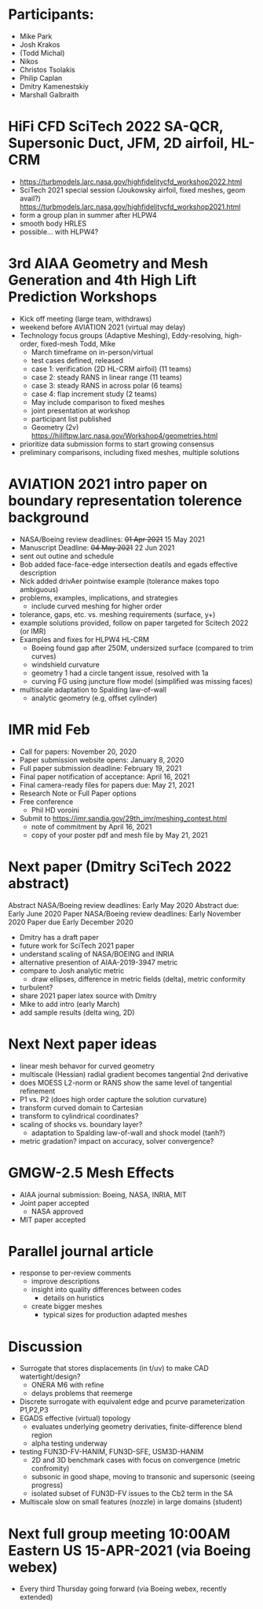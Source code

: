 
# Participants:
- Mike Park
- Josh Krakos
- (Todd Michal)
- Nikos
- Christos Tsolakis
- Philip Caplan
- Dmitry Kamenestskiy
- Marshall Galbraith

# HiFi CFD SciTech 2022 SA-QCR, Supersonic Duct, JFM, 2D airfoil, HL-CRM
  - https://turbmodels.larc.nasa.gov/highfidelitycfd_workshop2022.html
  - SciTech 2021 special session (Joukowsky airfoil, fixed meshes, geom avail?)
    https://turbmodels.larc.nasa.gov/highfidelitycfd_workshop2021.html
  - form a group plan in summer after HLPW4
  - smooth body HRLES
  - possible... with HLPW4?

# 3rd AIAA Geometry and Mesh Generation and 4th High Lift Prediction Workshops
  - Kick off meeting (large team, withdraws)
  - weekend before AVIATION 2021 (virtual may delay)
  - Technology focus groups (Adaptive Meshing), Eddy-resolving, high-order, fixed-mesh
    Todd, Mike
    - March timeframe on in-person/virtual
    - test cases defined, released
    - case 1: verification (2D HL-CRM airfoil) (11 teams)
    - case 2: steady RANS in linear range (11 teams)
    - case 3: steady RANS in across polar (6 teams)
    - case 4: flap increment study (2 teams)
    - May include comparison to fixed meshes
    - joint presentation at workshop
    - participant list published
    - Geometry (2v) https://hiliftpw.larc.nasa.gov/Workshop4/geometries.html
  - prioritize data submission forms to start growing consensus
  - preliminary comparisons, including fixed meshes, multiple solutions

# AVIATION 2021 intro paper on boundary representation tolerence background
- NASA/Boeing review deadlines: ~~01 Apr 2021~~ 15 May 2021
- Manuscript Deadline: ~~04 May 2021~~ 22 Jun 2021
- sent out outine and schedule
- Bob added face-face-edge intersection deatils and egads effective description
- Nick added drivAer pointwise example (tolerance makes topo ambiguous)
- problems, examples, implications, and strategies
  - include curved meshing for higher order
- tolerance, gaps, etc. vs. meshing requirements (surface, y+)
- example solutions provided, follow on paper targeted for Scitech 2022 (or IMR)
- Examples and fixes for HLPW4 HL-CRM
  - Boeing found gap after 250M, undersized surface (compared to trim curves)
  - windshield curvature
  - geometry 1 had a circle tangent issue, resolved with 1a
  - curving FG using juncture flow model (simplified was missing faces)
- multiscale adaptation to Spalding law-of-wall
  - analytic geometry (e.g, offset cylinder)

# IMR mid Feb
- Call for papers: November 20, 2020
- Paper submission website opens:  January 8, 2020
- Full paper submission deadline: February 19, 2021
- Final paper notification of acceptance: April 16, 2021
- Final camera-ready files for papers due: May 21, 2021
- Research Note or Full Paper options
- Free conference
  - Phil HD voroini
- Submit to https://imr.sandia.gov/29th_imr/meshing_contest.html
  - note of commitment by April 16, 2021
  - copy of your poster pdf and mesh file by May 21, 2021

# Next paper (Dmitry SciTech 2022 abstract)
Abstract NASA/Boeing review deadlines: Early May 2020
Abstract due: Early June 2020
Paper NASA/Boeing review deadlines: Early November 2020
Paper due Early December 2020
- Dmitry has a draft paper
- future work for SciTech 2021 paper
- understand scaling of NASA/BOEING and INRIA
- alternative presention of AIAA-2019-3947 metric
- compare to Josh analytic metric
  - draw ellipses, difference in metric fields (delta), metric conformity
- turbulent?
- share 2021 paper latex source with Dmitry
- Mike to add intro (early March)
- add sample results (delta wing, 2D)

# Next Next paper ideas
- linear mesh behavor for curved geometry
- multiscale (Hessian) radial gradient becomes tangential 2nd derivative
- does MOESS L2-norm or RANS show the same level of tangential refinement
- P1 vs. P2 (does high order capture the solution curvature)
- transform curved domain to Cartesian
- transform to cylindrical coordinates?
- scaling of shocks vs. boundary layer?
  - adaptation to Spalding law-of-wall and shock model (tanh?)
- metric gradation? impact on accuracy, solver convergence? 

# GMGW-2.5 Mesh Effects
- AIAA journal submission: Boeing, NASA, INRIA, MIT
- Joint paper accepted
  - NASA approved
- MIT paper accepted

# Parallel journal article
- response to per-review comments
  - improve descriptions
  - insight into quality differences between codes
    - details on huristics
  - create bigger meshes
    - typical sizes for production adapted meshes

# Discussion
- Surrogate that stores displacements (in t/uv) to make CAD watertight/design?
  - ONERA M6 with refine
  - delays problems that reemerge
- Discrete surrogate with equivalent edge and pcurve parameterization P1,P2,P3
- EGADS effective (virtual) topology
  - evaluates underlying geometry derivaties, finite-difference blend region
  - alpha testing underway
- testing FUN3D-FV-HANIM, FUN3D-SFE, USM3D-HANIM
  - 2D and 3D benchmark cases with focus on convergence (metric confromity)
  - subsonic in good shape, moving to transonic and supersonic (seeing progress)
  - isolated subset of FUN3D-FV issues to the Cb2 term in the SA
- Multiscale slow on small features (nozzle) in large domains (student)

# Next full group meeting 10:00AM Eastern US 15-APR-2021 (via Boeing webex)
- Every third Thursday going forward (via Boeing webex, recently extended)

